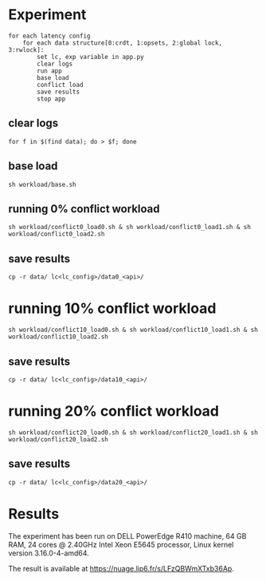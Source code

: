 # Experiment
    for each latency config  
        for each data structure[0:crdt, 1:opsets, 2:global lock, 3:rwlock]:  
            set lc, exp variable in app.py  
            clear logs  
            run app  
            base load  
            conflict load  
            save results  
            stop app

## clear logs
    for f in $(find data); do > $f; done

## base load
    sh workload/base.sh

## running 0% conflict workload
    sh workload/conflict0_load0.sh & sh workload/conflict0_load1.sh & sh workload/conflict0_load2.sh 
## save results
    cp -r data/ lc<lc_config>/data0_<api>/

# running 10% conflict workload
    sh workload/conflict10_load0.sh & sh workload/conflict10_load1.sh & sh workload/conflict10_load2.sh 
## save results
    cp -r data/ lc<lc_config>/data10_<api>/

# running 20% conflict workload
    sh workload/conflict20_load0.sh & sh workload/conflict20_load1.sh & sh workload/conflict20_load2.sh 
## save results
    cp -r data/ lc<lc_config>/data20_<api>/


# Results
The experiment has been run on DELL PowerEdge R410 machine, 64 GB RAM, 24 cores @ 2.40GHz	Intel Xeon E5645 processor,	Linux kernel version 3.16.0-4-amd64.

The result is available at https://nuage.lip6.fr/s/LFzQBWmXTxb36Ap. 